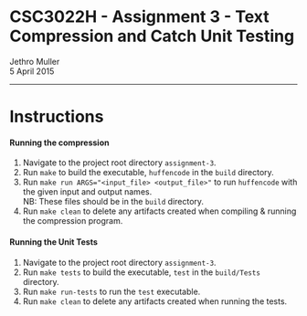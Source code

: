 # CSC3022H - Assignment 3 - Text Compression and Catch Unit Testing

Jethro Muller  
5 April 2015

----

# Instructions

#### Running the compression

1. Navigate to the project root directory `assignment-3`.
2. Run `make` to build the executable, `huffencode` in the `build` directory.
3. Run `make run ARGS="<input_file> <output_file>"` to run `huffencode` with the given input and output names.  
   NB: These files should be in the `build` directory.
4. Run `make clean` to delete any artifacts created when compiling & running the compression program.

#### Running the Unit Tests

1. Navigate to the project root directory `assignment-3`.
2. Run `make tests` to build the executable, `test` in the `build/Tests` directory.
3. Run `make run-tests` to run the `test` executable.
4. Run `make clean` to delete any artifacts created when running the tests.
